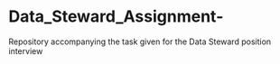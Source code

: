 # Data_Steward_Assignment-
Repository accompanying the task given for the Data Steward position interview
